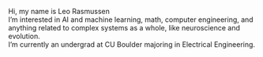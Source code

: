 Hi, my name is Leo Rasmussen  
I’m interested in AI and machine learning, math, computer engineering, and anything related to complex systems as a whole, like neuroscience and evolution.  
I’m currently an undergrad at CU Boulder majoring in Electrical Engineering.

<!---
Leorasz/Leorasz is a ✨ special ✨ repository because its `README.md` (this file) appears on your GitHub profile.
You can click the Preview link to take a look at your changes.
--->
